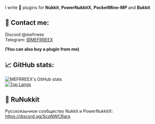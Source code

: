 I write 🧩 plugins for **Nukkit**, **PowerNukkitX**, **PocketMine-MP** and **Bukkit**

## 📱 Contact me:
Discord @mefrreex  
Telegram: [@MEFRREEX](https://t.me/mefrreex)

**(You can also buy a plugin from me)**

## 📈 GitHub stats:

![MEFRREEX's GitHub stats](https://github-readme-stats.vercel.app/api?username=MEFRREEX&show_icons=true&theme=radical&border_color=30363d&bg_color=0d1117)    
[![Top Langs](https://github-readme-stats.vercel.app/api/top-langs/?username=MEFRREEX&langs_count=8&theme=radical&border_color=30363d&bg_color=0d1117)](https://github.com/anuraghazra/github-readme-stats)

## 🚀 RuNukkit 
Русскоязычное сообщество Nukkit и PowerNukkitX: https://discord.gg/ScqNWCRarq
